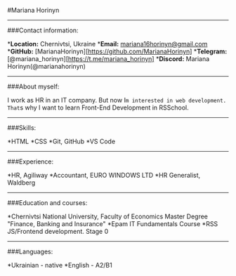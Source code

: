 #Mariana Horinyn
*******
###Contact information:

***Location:** Chernivtsi, Ukraine
***Email:** mariana16horinyn@gmail.com
***GitHub:** [MarianaHorinyn][https://github.com/MarianaHorinyn]
***Telegram:** [@mariana_horinyn][https://t.me/mariana_horinyn]
***Discord:** Mariana Horinyn(@marianahorinyn)
*******
###About myself:

I work as HR in an IT company. But now I`m interested in web development. That`s why I want to learn Front-End Development in RSSchool.
*******
###Skills:

*HTML
*CSS
*Git, GitHub
*VS Code
*******
###Experience:

*HR, Agiliway
*Accountant, EURO WINDOWS LTD
*HR Generalist, Waldberg
*******
###Education and courses:

*Chernivtsi National University, Faculty of Economics
    Master Degree "Finance, Banking and Insurance"
*Epam IT Fundamentals Course 
*RSS JS/Frontend development. Stage 0
*******
###Languages:

*Ukrainian - native
*English - A2/B1